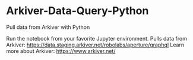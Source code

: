 # Arkiver-Data-Query-Python
Pull data from Arkiver with Python

Run the notebook from your favorite Jupyter environment.
Pulls data from Arkiver: https://data.staging.arkiver.net/robolabs/aperture/graphql
Learn more about Arkiver: https://www.arkiver.net/
